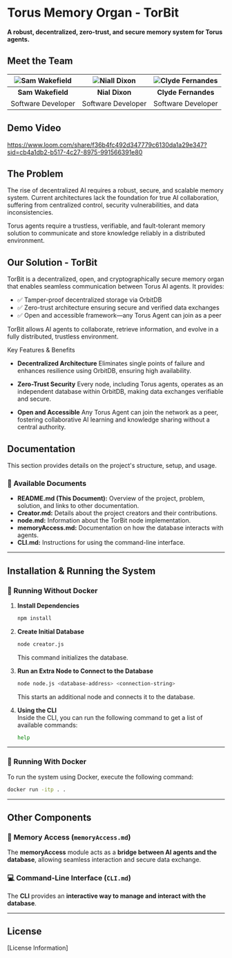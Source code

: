 # Torus Memory Organ - TorBit

**A robust, decentralized, zero-trust, and secure memory system for Torus agents.**

## Meet the Team

| ![Sam Wakefield](https://media.licdn.com/dms/image/v2/D4E03AQG5vDxRgEyyqQ/profile-displayphoto-shrink_200_200/profile-displayphoto-shrink_200_200/0/1705506826370?e=1744848000&v=beta&t=YaSLl-xnkzYMkOScqrAsSFK-xaTLWClurhq_Sk1Nr44) | ![Niall Dixon](https://media.licdn.com/dms/image/v2/D4E03AQE_QhInNVVHyg/profile-displayphoto-shrink_200_200/profile-displayphoto-shrink_200_200/0/1718220386492?e=1744848000&v=beta&t=xODXzWwO_3lZ08Vfmtjqu1_4-nj_GxwINJ3dfDCXoas) | ![Clyde Fernandes](https://media.licdn.com/dms/image/v2/D4D03AQGGAa80ajEWBg/profile-displayphoto-shrink_200_200/profile-displayphoto-shrink_200_200/0/1726071240858?e=1744848000&v=beta&t=tpLiHoCC2iL6utT5HOog-X4pfh6npLiEL2-0BRiSCIU) |
|:---:|:---:|:---:|
| **Sam Wakefield**  | **Nial Dixon** | **Clyde Fernandes** |
| Software Developer | Software Developer | Software Developer |

## Demo Video
https://www.loom.com/share/f36b4fc492d347779c6130da1a29e347?sid=cb4a1db2-b517-4c27-8975-991566391e80


## The Problem

The rise of decentralized AI requires a robust, secure, and scalable memory system. Current architectures lack the foundation for true AI collaboration, suffering from centralized control, security vulnerabilities, and data inconsistencies.

Torus agents require a trustless, verifiable, and fault-tolerant memory solution to communicate and store knowledge reliably in a distributed environment.

## Our Solution - TorBit
TorBit is a decentralized, open, and cryptographically secure memory organ that enables seamless communication between Torus AI agents. It provides:

* ✅ Tamper-proof decentralized storage via OrbitDB
* ✅ Zero-trust architecture ensuring secure and verified data exchanges
* ✅ Open and accessible framework—any Torus Agent can join as a peer

TorBit allows AI agents to collaborate, retrieve information, and evolve in a fully distributed, trustless environment.

Key Features & Benefits
* **Decentralized Architecture**
Eliminates single points of failure and enhances resilience using OrbitDB, ensuring high availability.

* **Zero-Trust Security**
Every node, including Torus agents, operates as an independent database within OrbitDB, making data exchanges verifiable and secure.

* **Open and Accessible**
Any Torus Agent can join the network as a peer, fostering collaborative AI learning and knowledge sharing without a central authority.

## Documentation

This section provides details on the project's structure, setup, and usage.

### 📖 Available Documents

- **README.md (This Document):** Overview of the project, problem, solution, and links to other documentation.
- **Creator.md:** Details about the project creators and their contributions.
- **node.md:** Information about the TorBit node implementation.
- **memoryAccess.md:** Documentation on how the database interacts with agents.
- **CLI.md:** Instructions for using the command-line interface.

---

## **Installation & Running the System**

### 🔧 Running Without Docker

1. **Install Dependencies**  
   ```sh
   npm install
   ```

2. **Create Initial Database**  
   ```sh
   node creator.js
   ```
   This command initializes the database.

3. **Run an Extra Node to Connect to the Database**  
   ```sh
   node node.js <database-address> <connection-string>
   ```
   This starts an additional node and connects it to the database.

4. **Using the CLI**  
   Inside the CLI, you can run the following command to get a list of available commands:  
   ```sh
   help
   ```

---

### 🐳 Running With Docker

To run the system using Docker, execute the following command:  
```sh
docker run -itp . .
```

---

## **Other Components**

### 📂 **Memory Access (`memoryAccess.md`)**
The **memoryAccess** module acts as a **bridge between AI agents and the database**, allowing seamless interaction and secure data exchange.

### 💻 **Command-Line Interface (`CLI.md`)**
The **CLI** provides an **interactive way to manage and interact with the database**.

---

## License

[License Information]
